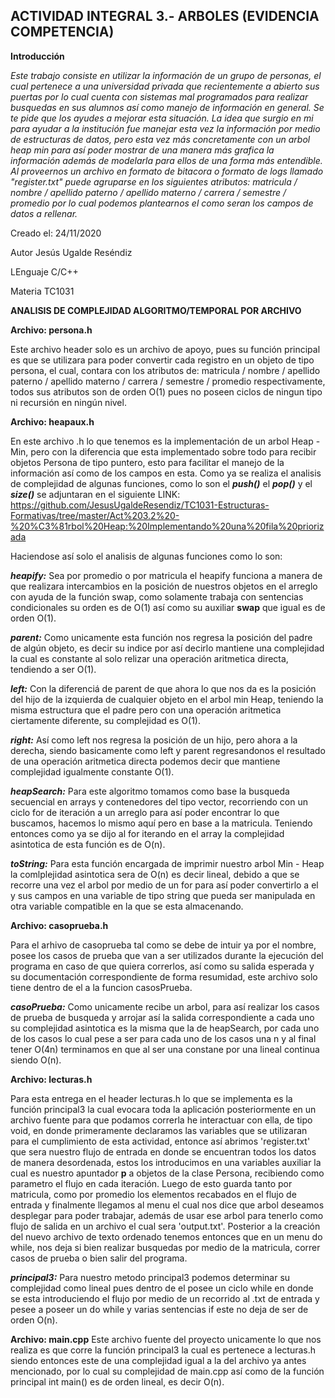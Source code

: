 ## **ACTIVIDAD INTEGRAL 3.- ARBOLES (EVIDENCIA COMPETENCIA)** ##

**Introducción**

*Este trabajo consiste en utilizar la información de un grupo de personas, el cual pertenece a una universidad privada que recientemente a abierto sus puertas por lo cual cuenta con sistemas mal programados para realizar busquedas en sus alumnos así como manejo de información en general. Se te pide que los ayudes a mejorar esta situación.
La idea que surgio en  mi para ayudar a la institución fue manejar esta vez la información por medio de estructuras de datos, pero esta vez más concretamente con un arbol heap min para así poder mostrar de una manera más grafica la información además de modelarla para ellos de una forma más entendible.
Al proveernos un archivo en formato de bitacora o formato de logs llamado "register.txt" puede agruparse en los siguientes atributos: matricula / nombre / apellido paterno / apellido materno / carrera / semestre / promedio por lo cual podemos plantearnos el como seran los campos de datos a rellenar.*

Creado el: 24/11/2020

Autor Jesús Ugalde Reséndiz

LEnguaje C/C++

Materia TC1031

**ANALISIS DE COMPLEJIDAD ALGORITMO/TEMPORAL POR ARCHIVO**

**Archivo: persona.h**

Este archivo header solo es un archivo de apoyo, pues su función principal es que se utilizara para poder convertir cada registro en un objeto de tipo persona, el cual, contara con los atributos de: matricula / nombre / apellido paterno / apellido materno / carrera / semestre / promedio respectivamente, todos sus atributos son de orden O(1) pues no poseen ciclos de ningun tipo ni recursión en ningún nivel.

**Archivo: heapaux.h**

En este archivo .h lo que tenemos es la implementación de un arbol Heap - Min, pero con la diferencia que esta implementado sobre todo para recibir objetos Persona de tipo puntero, esto para facilitar el manejo de la información así como de los campos en esta.
Como ya se realiza el analisis de complejidad de algunas funciones, como lo son el ***push()*** el ***pop()*** y el ***size()*** se adjuntaran en el siguiente 
LINK: https://github.com/JesusUgaldeResendiz/TC1031-Estructuras-Formativas/tree/master/Act%203.2%20-%20%C3%81rbol%20Heap:%20Implementando%20una%20fila%20priorizada 


Haciendose así solo el analisis de algunas funciones como lo son:

***heapify:*** Sea por promedio o por matricula el heapify funciona a manera de que realizara intercambios en la posición de nuestros objetos en el arreglo con ayuda de la función swap, como solamente trabaja con sentencias condicionales su orden es de O(1) así como su auxiliar **swap** que igual es de orden O(1).

***parent:*** Como unicamente esta función nos regresa la posición del padre de algún objeto, es decir su indice por así decirlo mantiene una complejidad la cual es constante al solo relizar una operación aritmetica directa, tendiendo a ser O(1).

***left:*** Con la diferenciá de parent de que ahora lo que nos da es la posición del hijo de la izquierda de cualquier objeto en el arbol min Heap, teniendo la misma estructura que el padre pero con una operación aritmetica ciertamente diferente, su complejidad es O(1).

***right:*** Así como left nos regresa la posición de un hijo, pero ahora a la derecha, siendo basicamente como left y parent regresandonos el resultado de una operación aritmetica directa podemos decir que mantiene complejidad igualmente constante O(1).

***heapSearch:*** Para este algoritmo tomamos como base la busqueda secuencial en arrays y contenedores del tipo vector, recorriendo con un ciclo for de iteración a un arreglo para así poder encontrar lo que buscamos, hacemos lo mismo aquí pero en base a la matricula. Teniendo entonces como ya se dijo al for iterando en el array la complejidad asintotica de esta función es de O(n).

***toString:*** Para esta función encargada de imprimir nuestro arbol Min - Heap la comlplejidad asintotica sera de O(n) es decir lineal, debido a que se recorre una vez el arbol por medio de un for para así poder convertirlo a el y sus campos en una variable de tipo string que pueda ser manipulada en otra variable compatible en la que se esta almacenando.

**Archivo: casoprueba.h**

Para el arhivo de casoprueba tal como se debe de intuir ya por el nombre, posee los casos de prueba que van a ser utilizados durante la ejecución del programa en caso de que quiera correrlos, así como su salida esperada y su documentación correspondiente de forma resumidad, este archivo solo tiene dentro de el a la funcion casosPrueba.

***casoPrueba:*** Como unicamente recibe un arbol, para así realizar los casos de prueba de busqueda y arrojar así la salida correspondiente a cada uno su complejidad asintotica es la misma que la de heapSearch, por cada uno de los casos lo cual pese a ser para cada uno de los casos una n y al final tener O(4n) terminamos en que al ser una constane por una lineal continua siendo O(n).

**Archivo: lecturas.h**

Para esta entrega en el header lecturas.h lo que se implementa es la función principal3 la cual evocara toda la aplicación posteriormente en un archivo fuente para que podamos correrla he interactuar con ella, de tipo void, en donde primeramente declaramos las variables que se utilizaran para el cumplimiento de esta actividad, entonce así abrimos 'register.txt' que sera nuestro flujo de entrada en donde se encuentran todos los datos de manera desordenada, estos los introducimos en una variables auxiliar la cual es nuestro apuntador **p** a objetos de la clase Persona, recibiendo como parametro el flujo en cada iteración.
Luego de esto guarda tanto por matricula, como por promedio los elementos recabados en el flujo de entrada y finalmente llegamos al menu el cual nos dice que arbol deseamos desplegar para poder trabajar, además de usar ese arbol para tenerlo como flujo de salida en un archivo el cual sera 'output.txt'.
Posterior a la creación del nuevo archivo de texto ordenado tenemos entonces que en un menu do while, nos deja si bien realizar busquedas por medio de la matricula, correr casos de prueba o bien salir del programa.

***principal3:*** Para nuestro metodo principal3 podemos determinar su complejidad como lineal pues dentro de el posee un ciclo while en donde se esta introduciendo el flujo por medio de un recorrido al .txt de entrada y pesee a poseer un do while y varias sentencias if este no deja de ser de orden O(n).

**Archivo: main.cpp**
Este archivo fuente del proyecto unicamente lo que nos realiza es que corre la función principal3 la cual es pertenece a lecturas.h siendo entonces este de una complejidad igual a la del archivo ya antes mencionado, por lo cual su complejidad de main.cpp así como de la función principal int main() es de orden lineal, es decir O(n).




